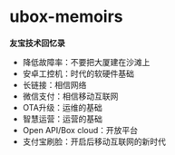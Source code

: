 # ubox-memoirs
**友宝技术回忆录**  

- 降低故障率：不要把大厦建在沙滩上
- 安卓工控机：时代的软硬件基础
- 长链接：相信网络
- 微信支付：相信移动互联网
- OTA升级：运维的基础
- 智慧运营：运营的基础
- Open API/Box cloud：开放平台
- 支付宝刷脸：开启后移动互联网的新时代
